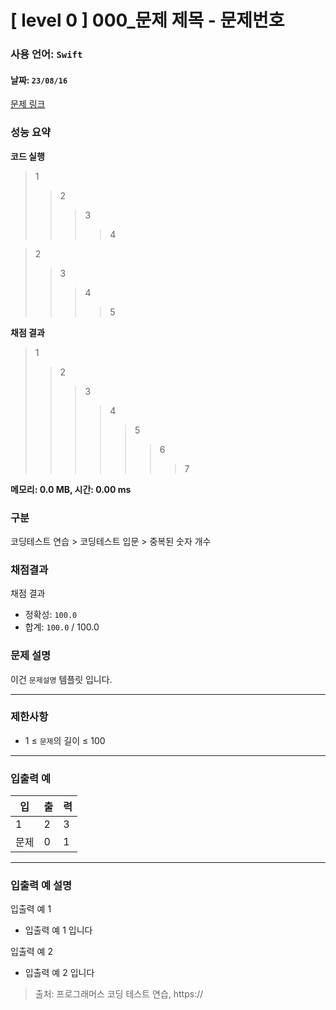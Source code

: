 # [ level 0 ] 000_문제 제목 - 문제번호
### 사용 언어: <code>Swift</code> 
#### 날짜: <code>23/08/16</code>

[문제 링크](https://) 

### 성능 요약

**코드 실행**

> 1
>> 2
>>> 3
>>>> 4

> 2
>> 3
>>> 4
>>>> 5

**채점 결과**
 
> 1
>> 2
>>> 3
>>>> 4
>>>>> 5
>>>>>> 6
>>>>>>> 7

**메모리: 0.0 MB, 시간: 0.00 ms**

### 구분

코딩테스트 연습 > 코딩테스트 입문 > 중복된 숫자 개수

### 채점결과

채점 결과
* 정확성: <code>100.0</code>
* 합계: <code>100.0</code> / 100.0

### 문제 설명

<p>이건 <code>문제설명</code> 템플릿 입니다.</p>

***

### 제한사항
* 1 ≤ <code>문제</code>의 길이 ≤ 100

***

### 입출력 예
<table class="table">
        <thead><tr>
<th> 입 </th>
<th> 출 </th>
<th> 력 </th>
</tr>
</thead>
        <tbody><tr>
<td> 1 </td>
<td> 2 </td>
<td> 3 </td>
</tr>
<tr>
<td> 문제 </td>
<td> 0 </td>
<td> 1 </td>
</tr>
</tbody>
      </table>

***

### 입출력 예 설명
입출력 예 1

* 입출력 예 1 입니다

입출력 예 2

* 입출력 예 2 입니다

> 출처: 프로그래머스 코딩 테스트 연습, https://
